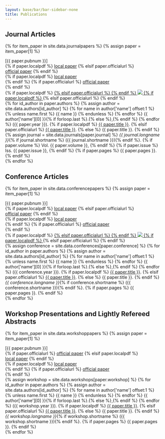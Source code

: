 ```yaml
---
layout: base/bar/bar-sidebar-none
title: Publications
---
```


## Journal Articles
{% for item_paper in site.data.journalpapers %}
  {% assign paper = item_paper[1] %}
  <div class="row">
    <div class="publicationheader">
      <div class="col-md-12">
        <div class="row">
          <div class="col-xs-4">
            [{{ paper.pubnum }}]
          </div>
          <div class="col-xs-4 pull-right text-right hidden-md hidden-lg">
            {% if paper.localpdf %}
              <a href="{{ site.baseurl }}/publications/{{ paper.localpdf }}">local&nbsp;paper</a>
            {% elsif paper.officialurl %}
              <a href="{{ paper.officialurl }}">official&nbsp;paper</a>
            {% endif %}
          </div>
        </div>
      </div>
    </div>
  </div>
  <div class="row">
    <div class="publicationcontent">
      <div class="publicationlinks hidden-xs hidden-sm">
          {% if paper.localpdf %}
            <a href="{{ site.baseurl }}/publications/{{ paper.localpdf }}">local&nbsp;paper</a>
            <br>
          {% endif %}
          {% if paper.officialurl %}
            <a href="{{ paper.officialurl }}">official&nbsp;paper</a>
            <br>
          {% endif %}
          &nbsp;
      </div>
      <div class="publicationimage">
        {% if paper.localpdf %}
          <a href="{{ site.baseurl }}/publications/{{ paper.localpdf }}">
        {% elsif paper.officialurl %}
          <a href="{{ paper.officialurl }}">
        {% endif %}
        <img src="{{ site.baseurl }}/publications/{{ paper.localthumb }}">
        {% if paper.localpdf %}
          </a>
        {% elsif paper.officialurl %}
          </a>
        {% endif %}
      </div>
      <div class="publicationcitation">
          {% for id_author in paper.authors %}
            {% assign author = site.data.authors[id_author] %}
              {% for name in author['name'] offset:1 %}
                {% unless name.first %}
                  {{ name }}
                {% endunless %}
              {% endfor %}
            {{ author['name'][0] }}{% if forloop.last %}.{% else %},{% endif %}
          {% endfor %}
          ({{ paper.year }}).
          {% if paper.localpdf %}
            <a href="{{ site.baseurl }}/publications/{{ paper.localpdf }}">{{ paper.title }}</a>.
          {% elsif paper.officialurl %}
            <a href="{{ paper.officialurl }}">{{ paper.title }}</a>.
          {% else %}
            {{ paper.title }}.
          {% endif %}
          {% assign journal = site.data.journals[paper.journal] %}
          <i>{{ journal.longname }}</i>{% if journal.shortname %} ({{ journal.shortname }}){% endif %}.
          {% if paper.volume %}
            Vol.&nbsp;{{ paper.volume }},
          {% endif %}
          {% if paper.issue %}
            Iss.&nbsp;{{ paper.issue }},
          {% endif %}
          {% if paper.pages %}
            {{ paper.pages }}.
          {% endif %}
      </div>
    </div>
  </div>
{% endfor %}

## Conference Articles
{% for item_paper in site.data.conferencepapers %}
  {% assign paper = item_paper[1] %}
  <div class="row">
    <div class="publicationheader">
      <div class="col-md-12">
        <div class="row">
            <div class="col-xs-4">
        [{{ paper.pubnum }}]
            </div>
            <div class="col-xs-4 pull-right text-right hidden-md hidden-lg">
              {% if paper.localpdf %}
                <a href="{{ site.baseurl }}/publications/{{ paper.localpdf }}">local&nbsp;paper</a>
              {% elsif paper.officialurl %}
                <a href="{{ paper.officialurl }}">official&nbsp;paper</a>
              {% endif %}
            </div>
        </div>
      </div>
    </div>
  </div>
  <div class="row">
    <div class="publicationcontent">
      <div class="publicationlinks hidden-xs hidden-sm">
          {% if paper.localpdf %}
            <a href="{{ site.baseurl }}/publications/{{ paper.localpdf }}">local&nbsp;paper</a>
            <br>
          {% endif %}
          {% if paper.officialurl %}
            <a href="{{ paper.officialurl }}">official&nbsp;paper</a>
            <br>
          {% endif %}
          &nbsp;
      </div>
      <div class="publicationimage">
        {% if paper.localpdf %}
          <a href="{{ site.baseurl }}/publications/{{ paper.localpdf }}">
        {% elsif paper.officialurl %}
          <a href="{{ paper.officialurl }}">
        {% endif %}
        <img src="{{ site.baseurl }}/publications/{{ paper.localthumb }}">
        {% if paper.localpdf %}
          </a>
        {% elsif paper.officialurl %}
          </a>
        {% endif %}
      </div>
      <div class="publicationcitation">
          {% assign conference = site.data.conferences[paper.conference] %}
          {% for id_author in paper.authors %}
            {% assign author = site.data.authors[id_author] %}
              {% for name in author['name'] offset:1 %}
                {% unless name.first %}
                  {{ name }}
                {% endunless %}
              {% endfor %}
            {{ author['name'][0] }}{% if forloop.last %}.{% else %},{% endif %}
          {% endfor %}
          ({{ conference.year }}).
          {% if paper.localpdf %}
            <a href="{{ site.baseurl }}/publications/{{ paper.localpdf }}">{{ paper.title }}</a>.
          {% elsif paper.officialurl %}
            <a href="{{ paper.officialurl }}">{{ paper.title }}</a>.
          {% else %}
            {{ paper.title }}.
          {% endif %}
          <i>{{ conference.longname }}</i>{% if conference.shortname %} <span class="text-nowrap">({{ conference.shortname }})</span>{% endif %}.
          {% if paper.pages %}
          <span class="text-nowrap">{{ paper.pages }}</span>.
          {% endif %}
      </div>
    </div>
  </div>
{% endfor %}

## Workshop Presentations and Lightly Refereed Abstracts
{% for item_paper in site.data.workshoppapers %}
  {% assign paper = item_paper[1] %}
  <div class="row">
    <div class="publicationheader">
      <div class="col-md-12">
        <div class="row">
            <div class="col-xs-4">
        [{{ paper.pubnum }}]
            </div>
            <div class="col-xs-4 pull-right text-right hidden-md hidden-lg">
              {% if paper.officialurl %}
                <a href="{{ paper.officialurl }}">official&nbsp;paper</a>
              {% elsif paper.localpdf %}
                <a href="{{ site.baseurl }}/publications/{{ paper.localpdf }}">local&nbsp;paper</a>
              {% endif %}
            </div>
        </div>
      </div>
    </div>
  </div>
  <div class="row">
    <div class="publicationcontent">
      <div class="publicationlinks hidden-xs hidden-sm">
          {% if paper.localpdf %}
            <a href="{{ site.baseurl }}/publications/{{ paper.localpdf }}">local&nbsp;paper</a>
            <br>
          {% endif %}
          {% if paper.officialurl %}
            <a href="{{ paper.officialurl }}">official&nbsp;paper</a>
            <br>
          {% endif %}
      </div>
      <div class="publicationworkshopcitation">
          {% assign workshop = site.data.workshops[paper.workshop] %}
          {% for id_author in paper.authors %}
            {% assign author = site.data.authors[id_author] %}
              {% for name in author['name'] offset:1 %}
                {% unless name.first %}
                  {{ name }}
                {% endunless %}
              {% endfor %}
            {{ author['name'][0] }}{% if forloop.last %}.{% else %},{% endif %}
          {% endfor %}
          ({{ workshop.year }}).
          {% if paper.localpdf %}
            <a href="{{ site.baseurl }}/publications/{{ paper.localpdf }}">{{ paper.title }}</a>.
          {% elsif paper.officialurl %}
            <a href="{{ paper.officialurl }}">{{ paper.title }}</a>.
          {% else %}
            {{ paper.title }}.
          {% endif %}
          <i>{{ workshop.longname }}</i>{% if workshop.shortname %} <span class="text-nowrap">({{ workshop.shortname }})</span>{% endif %}.
          {% if paper.pages %}
            {{ paper.pages }}.
          {% endif %}
      </div>
    </div>
  </div>
{% endfor %}

